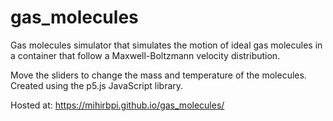 # gas_molecules

Gas molecules simulator that simulates the motion of ideal gas molecules in a container that follow a Maxwell-Boltzmann velocity distribution.

Move the sliders to change the mass and temperature of the molecules. Created using the p5.js JavaScript library.

Hosted at: https://mihirbpi.github.io/gas_molecules/
